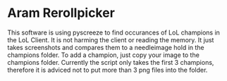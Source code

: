 # Aram Rerollpicker

This software is using pyscreeze to find occurances of LoL champions in the LoL Client. It is not harming the client or reading the memory. It just takes screenshots and compares them to a needleimage hold in the champions folder.
To add a champion, just copy your image to the champions folder. Currently the script only takes the first 3 champions, therefore it is adviced not to put more than 3 png files into the folder.
